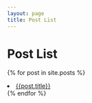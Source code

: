 ```yaml
---
layout: page
title: Post List
---
```


<H1>Post List</H1>

{% for post in site.posts %}
<li><a href="{{ post.url }}">{{post.title}}</a></li>
{% endfor %}
